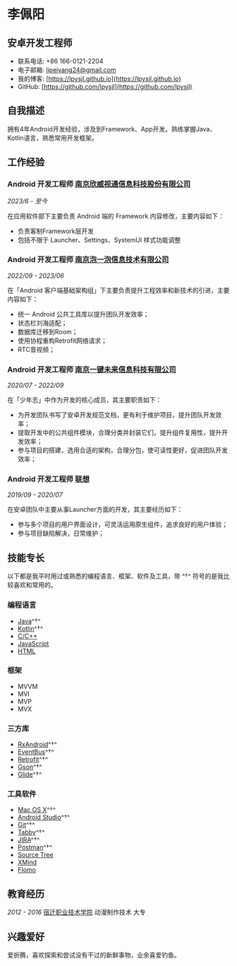 # 李佩阳

## 安卓开发工程师

- 联系电话: +86 166-0121-2204
- 电子邮箱: [lipeiyang24@gmail.com](lipeiyang24@gmail.com)
- 我的博客: [https://lpysjl.github.io](https://lpysjl.github.io)
- GitHub: [https://github.com/lpysjl](https://github.com/lpysjl)

## 自我描述

拥有4年Android开发经验，涉及到Framework、App开发。熟练掌握Java、Kotlin语言，熟悉常用开发框架。

## 工作经验

### **Android 开发工程师** [南京欣威视通信息科技股份有限公司](https://www.njxwst.com/)

*2023/6 - 至今*

在应用软件部下主要负责 Android 端的 Framework 内容修改，主要内容如下：

- 负责客制Framework层开发
- 包括不限于 Launcher、Settings、SystemUI 样式功能调整

### **Android 开发工程师** [南京泡一泡信息技术有限公司](https://www.zhipin.com/gongsi/cdcbfb741232ac8d1XN50tm_GQ~~.html)

*2022/09 - 2023/06*

在「Android 客户端基础架构组」下主要负责提升工程效率和新技术的引进，主要内容如下：

- 统一 Android 公共工具库以提升团队开发效率；
- 状态栏刘海适配；
- 数据库迁移到Room；
- 使用协程重构Retrofit网络请求；
- RTC音视频；


### **Android 开发工程师** [南京一键未来信息科技有限公司](https://baike.baidu.com/item/%E5%8D%97%E4%BA%AC%E4%B8%80%E9%94%AE%E6%9C%AA%E6%9D%A5%E4%BF%A1%E6%81%AF%E7%A7%91%E6%8A%80%E6%9C%89%E9%99%90%E5%85%AC%E5%8F%B8/51313312)

*2020/07 - 2022/09*

在「少年志」中作为开发的核心成员，其主要职责如下：

- 为开发团队书写了安卓开发规范文档，更有利于维护项目，提升团队开发效率；
- 提取开发中的公共组件模块，合理分类并封装它们，提升组件复用性，提升开发效率；
- 参与项目的搭建，选用合适的架构，合理分包，使可读性更好，促进团队开发效率；


### **Android 开发工程师** [联想](https://investor.lenovo.com/sc/about/profile.php)


*2019/09 - 2020/07*

在安卓团队中主要从事Launcher方面的开发，其主要经历如下：

- 参与多个项目的用户界面设计，可灵活运用原生组件，追求良好的用户体验；
- 参与项目缺陷解决，日常维护；

## 技能专长

以下都是我平时用过或熟悉的编程语言、框架、软件及工具，带 ^†^ 符号的是我比较喜欢和常用的。

### 编程语言

- [Java](https://www.java.com)^†^
- [Kotlin](http://kotlinlang.org)^†^
- [C/C++](http://www.cplusplus.com)
- [JavaScript](https://www.javascript.com)
- [HTML](https://www.w3.org/html)

### 框架

- MVVM
- MVI
- MVP
- MVX

### 三方库

- [RxAndroid](https://github.com/ReactiveX/RxAndroid)^†^
- [EventBus](https://github.com/greenrobot/EventBus)^†^
- [Retrofit](https://github.com/square/retrofit)^†^
- [Gson](https://github.com/google/gson)^†^
- [Glide](https://github.com/bumptech/glide)^†^


### 工具软件

- [Mac OS X](http://apple.com/macosx)^†^
- [Android Studio](https://developer.android.com/studio/index.html?hl=zh-cn)^†^
- [Git](https://git-scm.com)^†^
- [Tabby](https://tabby.sh/)^†^
- [JIRA](https://www.atlassian.com/software/jira)^†^
- [Postman](https://www.getpostman.com)^†^
- [Source Tree](https://www.sourcetreeapp.com)
- [XMind](https://www.xmind.cn)
- [Flomo](https://flomoapp.com)


## 教育经历

*2012 - 2016* [宿迁职业技术学院](https://www.sqzyxy.com/) 动漫制作技术 大专

## 兴趣爱好

爱折腾，喜欢探索和尝试没有干过的新鲜事物，业余喜爱钓鱼。
